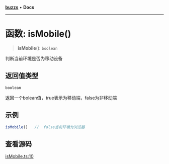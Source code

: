 [**buzzs**](../README.md) • **Docs**

***

# 函数: isMobile()

> **isMobile**(): `boolean`

判断当前环境是否为移动设备

## 返回值类型

`boolean`

返回一个bolean值，true表示为移动端，false为非移动端

## 示例

```ts
isMobile()   //  false当前环境为浏览器
```

## 查看源码

[isMobile.ts:10](https://github.com/Leexiaop/buzz/blob/55a146517984fc8673084656b05bf607efa1e1f3/src/isMobile.ts#L10)
